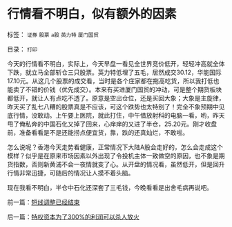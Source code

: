 # 行情看不明白，似有额外的因素

标签： `证券` `股票` `a股` `英力特` `厦门国贸` 

目录： `打印`

今天的行情看不明白，实际上，今天早盘一看见全世界竞价低开，轻轻冲高就全体下跌，就立马全部斩仓三只股票。英力特低埋了五毛，居然成交30.12，华能国际17.10元。从这几个股票的成交看，当时是各个庄家都在拖高吃货，所以我打低也能卖了不错的价钱（优先成交）。本来有买进厦门国贸的冲动，可是整个期货板块都低开，就让人有点吃不透了。原意是空出仓位，还是买回大象；大象是主旋律，昨天买了乱七八糟的股票真是不应该，可这个跌势也太特别了！完全不象预期中见底行情，没敢动。上午要上医院，就此打住，中午借放射科的电脑一看，哟，昨天甩了俺私奔的中国石化又掉了回来，心痒痒的又进了半仓，25.20元。刚才收盘前，准备看看是不是还能捞点便宜货，靠，跌的还真灿烂，不敢啦。



怎么说呢？香港今天走势看健康，正常情况下大陆A股会走好的，怎么会走成这个模样？似乎是在原来市场因素以外出现了令投机主体一致做空的原因，也不象是期货指数，否则新黄浦不会一夜情就变了心。从开盘的情况看，虽然低开，但是回升行情非常迅捷，可随后的情况让人摸不着头脑。



现在我看不明白，半仓中石化还深套了三毛钱，今晚看看是出舍毛病再说吧。

前一篇：[短线调整已经结束](../../../2007/10/17/短线调整已经结束.md)

后一篇：[特权资本为了300%的利润可以杀人放火](../../../2007/10/18/特权资本为了300%的利润可以杀人放火.md)